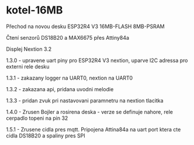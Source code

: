# kotel-16MB

Přechod na novou desku ESP32R4 V3 16MB-FLASH 8MB-PSRAM

Čtení senzorů DS18B20 a MAX6675 přes Attiny84a

Displej Nextion 3.2

1.3.0 - upravene uart piny pro ESP32R4 V3 nextion, uparve I2C adressa pro externi rele desku

1.3.1 - zakazany logger na UART0, nextion na UART0

1.3.2 - zakazana api, pridana uvodni melodie

1.3.3 - pridan zvuk pri nastavovani paramnetru na nextion tlacitka

1.4.0 - Zrusen Bojler a rosirena deska - verze se definuje nahore, rele cerpadlo topeni na pin 32

1.5.1 - Zrusene cidla pres mqtt. Pripojena Attina84a na uart port ktera cte cidla DS18B20 a spaliny pres SPI 
